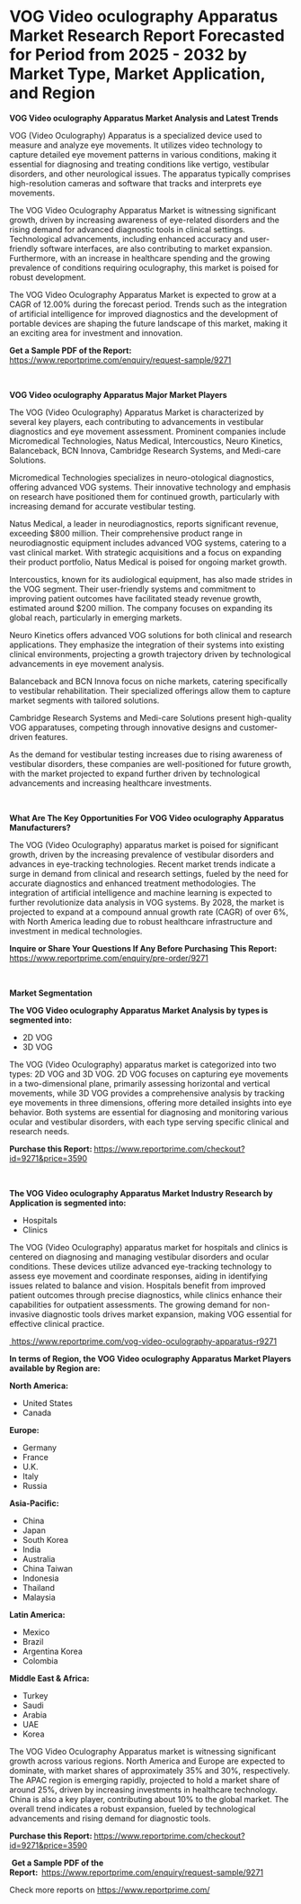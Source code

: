 <p><h1>VOG Video oculography Apparatus Market Research Report Forecasted for Period from 2025 -  2032 by Market Type, Market Application, and Region</h1></p><p><strong>VOG Video oculography Apparatus Market Analysis and Latest Trends</strong></p>
<p><p>VOG (Video Oculography) Apparatus is a specialized device used to measure and analyze eye movements. It utilizes video technology to capture detailed eye movement patterns in various conditions, making it essential for diagnosing and treating conditions like vertigo, vestibular disorders, and other neurological issues. The apparatus typically comprises high-resolution cameras and software that tracks and interprets eye movements.</p><p>The VOG Video Oculography Apparatus Market is witnessing significant growth, driven by increasing awareness of eye-related disorders and the rising demand for advanced diagnostic tools in clinical settings. Technological advancements, including enhanced accuracy and user-friendly software interfaces, are also contributing to market expansion. Furthermore, with an increase in healthcare spending and the growing prevalence of conditions requiring oculography, this market is poised for robust development.</p><p>The VOG Video Oculography Apparatus Market is expected to grow at a CAGR of 12.00% during the forecast period. Trends such as the integration of artificial intelligence for improved diagnostics and the development of portable devices are shaping the future landscape of this market, making it an exciting area for investment and innovation.</p></p>
<p><strong>Get a Sample PDF of the Report:&nbsp;</strong> <a href="https://www.reportprime.com/enquiry/request-sample/9271?utm_campaign=2740&utm_medium=2&utm_source=Github&utm_content=ia&utm_term=20032025&utm_id=vog-video-oculography-apparatus">https://www.reportprime.com/enquiry/request-sample/9271</a></p>
<p>&nbsp;</p>
<p><strong>VOG Video oculography Apparatus Major Market Players</strong></p>
<p><p>The VOG (Video Oculography) Apparatus Market is characterized by several key players, each contributing to advancements in vestibular diagnostics and eye movement assessment. Prominent companies include Micromedical Technologies, Natus Medical, Intercoustics, Neuro Kinetics, Balanceback, BCN Innova, Cambridge Research Systems, and Medi-care Solutions.</p><p>Micromedical Technologies specializes in neuro-otological diagnostics, offering advanced VOG systems. Their innovative technology and emphasis on research have positioned them for continued growth, particularly with increasing demand for accurate vestibular testing.</p><p>Natus Medical, a leader in neurodiagnostics, reports significant revenue, exceeding $800 million. Their comprehensive product range in neurodiagnostic equipment includes advanced VOG systems, catering to a vast clinical market. With strategic acquisitions and a focus on expanding their product portfolio, Natus Medical is poised for ongoing market growth.</p><p>Intercoustics, known for its audiological equipment, has also made strides in the VOG segment. Their user-friendly systems and commitment to improving patient outcomes have facilitated steady revenue growth, estimated around $200 million. The company focuses on expanding its global reach, particularly in emerging markets.</p><p>Neuro Kinetics offers advanced VOG solutions for both clinical and research applications. They emphasize the integration of their systems into existing clinical environments, projecting a growth trajectory driven by technological advancements in eye movement analysis.</p><p>Balanceback and BCN Innova focus on niche markets, catering specifically to vestibular rehabilitation. Their specialized offerings allow them to capture market segments with tailored solutions.</p><p>Cambridge Research Systems and Medi-care Solutions present high-quality VOG apparatuses, competing through innovative designs and customer-driven features.</p><p>As the demand for vestibular testing increases due to rising awareness of vestibular disorders, these companies are well-positioned for future growth, with the market projected to expand further driven by technological advancements and increasing healthcare investments.</p></p>
<p>&nbsp;</p>
<p><strong>What Are The Key Opportunities For VOG Video oculography Apparatus Manufacturers?</strong></p>
<p><p>The VOG (Video Oculography) apparatus market is poised for significant growth, driven by the increasing prevalence of vestibular disorders and advances in eye-tracking technologies. Recent market trends indicate a surge in demand from clinical and research settings, fueled by the need for accurate diagnostics and enhanced treatment methodologies. The integration of artificial intelligence and machine learning is expected to further revolutionize data analysis in VOG systems. By 2028, the market is projected to expand at a compound annual growth rate (CAGR) of over 6%, with North America leading due to robust healthcare infrastructure and investment in medical technologies.</p></p>
<p><strong>Inquire or Share Your Questions If Any Before Purchasing This Report:</strong> <a href="https://www.reportprime.com/enquiry/pre-order/9271?utm_campaign=2740&utm_medium=2&utm_source=Github&utm_content=ia&utm_term=20032025&utm_id=vog-video-oculography-apparatus">https://www.reportprime.com/enquiry/pre-order/9271</a></p>
<p>&nbsp;</p>
<p><strong>Market Segmentation</strong></p>
<p><strong>The VOG Video oculography Apparatus Market Analysis by types is segmented into:</strong></p>
<p><ul><li>2D VOG</li><li>3D VOG</li></ul></p>
<p><p>The VOG (Video Oculography) apparatus market is categorized into two types: 2D VOG and 3D VOG. 2D VOG focuses on capturing eye movements in a two-dimensional plane, primarily assessing horizontal and vertical movements, while 3D VOG provides a comprehensive analysis by tracking eye movements in three dimensions, offering more detailed insights into eye behavior. Both systems are essential for diagnosing and monitoring various ocular and vestibular disorders, with each type serving specific clinical and research needs.</p></p>
<p><strong>Purchase this Report:&nbsp;</strong><a href="https://www.reportprime.com/checkout?id=9271&price=3590&utm_campaign=2740&utm_medium=2&utm_source=Github&utm_content=ia&utm_term=20032025&utm_id=vog-video-oculography-apparatus">https://www.reportprime.com/checkout?id=9271&price=3590</a></p>
<p>&nbsp;</p>
<p><strong>The VOG Video oculography Apparatus Market Industry Research by Application is segmented into:</strong></p>
<p><ul><li>Hospitals</li><li>Clinics</li></ul></p>
<p><p>The VOG (Video Oculography) apparatus market for hospitals and clinics is centered on diagnosing and managing vestibular disorders and ocular conditions. These devices utilize advanced eye-tracking technology to assess eye movement and coordinate responses, aiding in identifying issues related to balance and vision. Hospitals benefit from improved patient outcomes through precise diagnostics, while clinics enhance their capabilities for outpatient assessments. The growing demand for non-invasive diagnostic tools drives market expansion, making VOG essential for effective clinical practice.</p></p>
<p><a href="https://www.reportprime.com/vog-video-oculography-apparatus-r9271?utm_campaign=2740&utm_medium=2&utm_source=Github&utm_content=ia&utm_term=20032025&utm_id=vog-video-oculography-apparatus">&nbsp;https://www.reportprime.com/vog-video-oculography-apparatus-r9271</a></p>
<p><strong>In terms of Region, the VOG Video oculography Apparatus Market Players available by Region are:</strong></p>
<p>
    <p> <strong> North America: </strong>
        <ul>
            <li>United States</li>
            <li>Canada</li>
        </ul>
        </p> 
    <p> <strong> Europe: </strong>
        <ul>
            <li>Germany</li>
            <li>France</li>
            <li>U.K.</li>
            <li>Italy</li>
            <li>Russia</li>
        </ul>
        </p> 
    <p> <strong> Asia-Pacific: </strong>
        <ul>
            <li>China</li>
            <li>Japan</li>
            <li>South Korea</li>
            <li>India</li>
            <li>Australia</li>
            <li>China Taiwan</li>
            <li>Indonesia</li>
            <li>Thailand</li>
            <li>Malaysia</li>
        </ul>
        </p> 
    <p> <strong> Latin America: </strong>
        <ul>
            <li>Mexico</li>
            <li>Brazil</li>
            <li>Argentina Korea</li>
            <li>Colombia</li>
        </ul>
        </p> 
    <p> <strong> Middle East & Africa: </strong>
        <ul>
            <li>Turkey</li>
            <li>Saudi</li>
            <li>Arabia</li>
            <li>UAE</li>
            <li>Korea</li>
        </ul>
    </p>
    </p>
<p><p>The VOG Video Oculography Apparatus market is witnessing significant growth across various regions. North America and Europe are expected to dominate, with market shares of approximately 35% and 30%, respectively. The APAC region is emerging rapidly, projected to hold a market share of around 25%, driven by increasing investments in healthcare technology. China is also a key player, contributing about 10% to the global market. The overall trend indicates a robust expansion, fueled by technological advancements and rising demand for diagnostic tools.</p></p>
<p><strong>Purchase this Report: </strong><a href="https://www.reportprime.com/checkout?id=9271&price=3590&utm_campaign=2740&utm_medium=2&utm_source=Github&utm_content=ia&utm_term=20032025&utm_id=vog-video-oculography-apparatus">https://www.reportprime.com/checkout?id=9271&price=3590</a></p>
<p>&nbsp;<strong>Get a Sample PDF of the Report:&nbsp;&nbsp;</strong><a href="https://www.reportprime.com/enquiry/request-sample/9271?utm_campaign=2740&utm_medium=2&utm_source=Github&utm_content=ia&utm_term=20032025&utm_id=vog-video-oculography-apparatus">https://www.reportprime.com/enquiry/request-sample/9271</a></p>
<p><strong></strong></p>
<p>Check more reports on <a href="https://www.reportprime.com/?utm_campaign=2740&utm_medium=2&utm_source=Github&utm_content=ia&utm_term=20032025&utm_id=vog-video-oculography-apparatus">https://www.reportprime.com/</a></p>